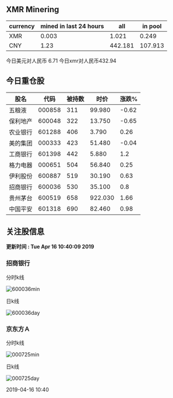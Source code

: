 ## XMR Minering

|currency|mined in last 24 hours|all|in pool|
|---|---|---|---|
|XMR|0.003|1.021|0.249|
|CNY|1.23|442.181|107.913|

今日美元对人民币 6.71	今日xmr对人民币432.94


## 今日重仓股 

|股名|代码|被持数|时价|涨跌%|
|---|---|---|---|---|
|五粮液|000858|311|99.980|-0.62|
|保利地产|600048|322|13.750|-0.65|
|农业银行|601288|406|3.790|0.26|
|美的集团|000333|423|51.480|-0.04|
|工商银行|601398|442|5.880|1.2|
|格力电器|000651|504|56.840|0.25|
|伊利股份|600887|519|30.190|0.63|
|招商银行|600036|530|35.100|0.8|
|贵州茅台|600519|658|922.030|1.66|
|中国平安|601318|690|82.460|0.98|

## 关注股信息
**更新时间 : Tue Apr 16 10:40:09 2019**
### 招商银行 
分时k线

![600036min](http://image.sinajs.cn/newchart/min/n/sh600036.gif)

日k线

![600036day](http://image.sinajs.cn/newchart/daily/n/sh600036.gif)

### 京东方Ａ 
分时k线

![000725min](http://image.sinajs.cn/newchart/min/n/sz000725.gif)

日k线

![000725day](http://image.sinajs.cn/newchart/daily/n/sz000725.gif)

2019-04-16 10:40